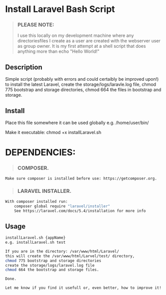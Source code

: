 # Install Laravel Bash Script

> ### PLEASE NOTE:
> I use this locally on my development machine where any directoriesfiles I create as a user are created with the webserver user as group owner.
> It is my first attempt at a shell script that does anything more than echo "Hello World!"

## Description
Simple script (probably with errors and could certaibly be improved upon!)
to install the latest Laravel, create the storage/logs/laravle.log file,
chmod 775 bootstrap and storage directories, chmod 664 the files in
bootstrap and storage.

## Install

Place this file somewhere it can be used globally
e.g. /home/user/bin/
 
Make it executable:
chmod +x installLaravel.sh

# DEPENDENCIES: 
> ###   COMPOSER.
``` bash
Make sure composer is installed before use: https://getcomposer.org.
```
> ###   LARAVEL INSTALLER.
``` bash
With composer installed run:
    composer global require "laravel/installer"
    See https://laravel.com/docs/5.4/installation for more info
```


## Usage

``` bash
installLaravel.sh {appName}
e.g. installLaravel.sh test

If you are in the directory: /var/www/html/Laravel/
this will create the /var/www/html/Larvel/test/ directory,
chmod 775 bootstrap and storage directories
create the storage/logs/laravel.log file
chmod 664 the bootstrap and storage files.

Done.

Let me know if you find it usefull or, even better, how to improve it!
```